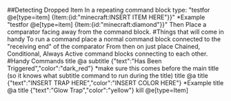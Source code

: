 ##Detecting Dropped Item
In a repeating command block type:
"testfor @e[type=item] {Item:{id:"minecraft:INSERT ITEM HERE"}}"
*Example "testfor @e[type=item] {Item:{id:"minecraft:diamond"}}"
Then Place a comparator facing away from the command block.
#Things that will come in handy
To run a command place a normal command block connected to the "receiving end" of the comparator
From then on just place Chained, Conditional, Always Active command blocks connecting to each other.
#Handy Commands
title @a subtitle {"text":"Has Been Triggered","color":"dark_red"} *make sure this comes before the main title (so it knows what subtitle command to run during the title)
title @a title {"text":"INSERT TRAP HERE","color":"INSERT COLOR HERE"} 
*Example title @a title {"text":"Glow Trap","color":"yellow"} 
kill @e[type=Item]
